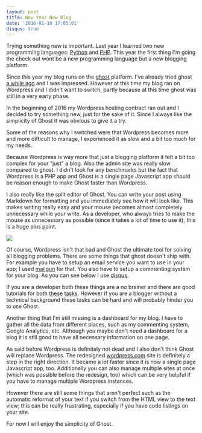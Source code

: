 ```yaml
---
layout: post
title: New Year New Blog
date: '2016-01-10 17:05:01'
disqus: true
---
```


Trying something new is important. Last year I learned two new programming languages: [Python](http://devcouch.net/new-year-new-language-python/) and [PHP](http://devcouch.net/a-new-programming-language-again/). This year the first thing I'm going the check out wont be a new programming language but a new blogging platform.

Since this year my blog runs on the [ghost](https://ghost.org/) platform. I've already tried ghost [a while ago](http://devcouch.net/ghost-just-a-blogging-platform/) and I was impressed. However at this time my blog ran on Wordpress and I didn't want to switch, partly because at this time ghost was still in a very early phase.

In the beginning of 2016 my Wordpress hosting contract ran out and I decided to try something new, just for the sake of it. Since I always like the simplicity of Ghost it was obvious to give it a try.

Some of the reasons why I switched were that Wordpress becomes more and more difficult to manage, I experienced it as slow and a bit too much for my needs.

Because Wordpress is way more that just a blogging platform it felt a bit too complex for your "just" a blog. Also the admin site was really slow compared to ghost. I didn't look for any benchmarks but the fact that Wordpress is a PHP app and Ghost is a single page Javascript app should be reason enough to make Ghost faster than Wordpress.

I also really like the split editor of Ghost. You can write your post using Markdown for formatting and you immediately see how it will look like. This makes writing really easy and your mouse becomes almost completely unnecessary while your write. As a developer, who always tries to make the mouse as unnecessary as possible (since it takes a lot of time to use it), this is a huge plus point.

![](http://res.cloudinary.com/dknh3c1bk/image/upload/v1452442301/Bildschirmfoto_2016-01-10_um_17.11.10_mucbj7.png)

Of course, Wordpress isn't that bad and Ghost the ultimate tool for solving all blogging problems. There are some things that ghost doesn't ship with. For example you have to setup an email service you want to use in your app; I used [mailgun](https://www.mailgun.com/sending-email) for that. You also have to setup a commenting system for your blog. As you can see below I use [disqus](https://disqus.com/).

If you are a developer both these things are a no brainer and there are good tutorials for both [these](http://support.ghost.org/mail/) [tasks](http://support.ghost.org/add-disqus-to-my-ghost-blog/). However if you are a blogger without a technical background these tasks can be hard and will probably hinder you to use Ghost.

Another thing that I'm still missing is a dashboard for my blog. I have to gather all the data from different places, such as my commenting system, Google Analytics, etc. Although you maybe don't need a dashboard for a blog it is still good to have all necessary information on one page.

As said before Wordpress is definitely not dead and I also don't think Ghost will replace Wordpress. The redesigned [wordpress.com](http://wordpress.com) site is definitely a step in the right direction. It became a lot faster since it is now a single page Javascript app, too. Additionally you can also manage multiple sites at once (which was possible before the redesign, too) which can be very helpful if you have to manage multiple Wordpress instances.

However there are still some things that aren't perfect such as the automatic reformat of your text if you switch from the HTML view to the text view; this can be really frustrating, especially if you have code listings on your site.

For now I will enjoy the simplicity of Ghost.
